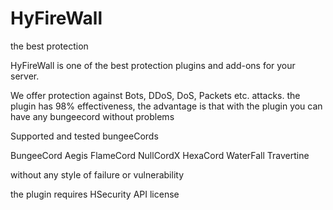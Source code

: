 # HyFireWall
the best protection


HyFireWall is one of the best protection plugins and add-ons for your server.

We offer protection against Bots, DDoS, DoS, Packets etc. attacks.
the plugin has 98% effectiveness, the advantage is that with the plugin you can have any bungeecord without problems

Supported and tested bungeeCords

BungeeCord
Aegis
FlameCord
NullCordX
HexaCord
WaterFall
Travertine

without any style of failure or vulnerability

the plugin requires HSecurity API license
